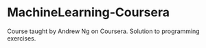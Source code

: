 # MachineLearning-Coursera
Course taught by Andrew Ng on Coursera.
Solution to programming exercises.
